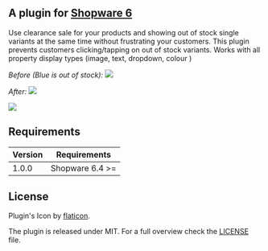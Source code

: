 ## A plugin for [Shopware 6](https://github.com/shopware/platform)

Use clearance sale for your products and showing out of stock single variants at the same time without frustrating your customers. This plugin prevents customers clicking/tapping on out of stock variants. Works with all property display types (image, text, dropdown, colour ) 

*Before (Blue is out of stock):* 
![](https://i.imgur.com/q1j6ohQ.png)

*After:*
![](https://i.imgur.com/9KL4kH8.png)

![](https://i.imgur.com/kyIn20D.png)

## Requirements

| Version 	| Requirements               	|
|---------	|----------------------------	|
| 1.0.0    	| Shopware 6.4 >=	            |

## License

Plugin's Icon by [flaticon](https://www.flaticon.com).

The plugin is released under MIT. For a full overview check the [LICENSE](./LICENSE) file.
